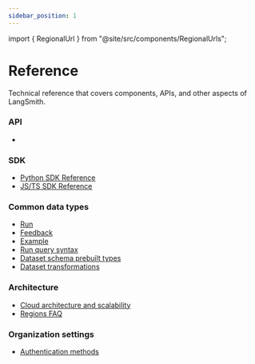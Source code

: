 ```yaml
---
sidebar_position: 1
---
```


import { RegionalUrl } from "@site/src/components/RegionalUrls";

# Reference

Technical reference that covers components, APIs, and other aspects of LangSmith.

### API

- <RegionalUrl type='api' suffix='/redoc' text='API Reference' />

### SDK

- [Python SDK Reference](https://docs.smith.langchain.com/reference/python)
- [JS/TS SDK Reference](https://docs.smith.langchain.com/reference/js)

### Common data types

- [Run](./reference/data_formats/run_data_format)
- [Feedback](./reference/data_formats/feedback_data_format)
- [Example](./reference/data_formats/example_data_format)
- [Run query syntax](./reference/data_formats/trace_query_syntax)
- [Dataset schema prebuilt types](./reference/data_formats/dataset_json_types)
- [Dataset transformations](./reference/evaluation/dataset_transformations)

### Architecture

- [Cloud architecture and scalability](./reference/cloud_architecture_and_scalability)
- [Regions FAQ](./reference/regions_faq)

### Organization settings

- [Authentication methods](./reference/authentication_authorization/authentication_methods)
